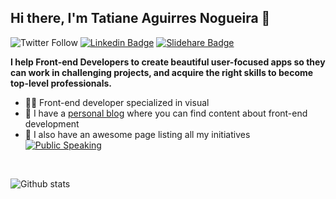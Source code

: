 ## Hi there, I'm Tatiane Aguirres Nogueira 👋

![Twitter Follow](https://img.shields.io/twitter/follow/tatianeaguirres?style=social)
[![Linkedin Badge](https://img.shields.io/badge/-Add&nbsp;Me-blue?style=flat-square&logo=Linkedin&logoColor=white&link=https://www.linkedin.com/in/tatianeaguirres/)](https://www.linkedin.com/in/tatianeaguirres/)
[![Slidehare Badge](https://img.shields.io/badge/-See&nbsp;my&nbsp;presentations-58a1a3?style=flat-square&logo=Slideshare&logoColor=white&link=https://www.slideshare.net/TatianeAguirres1)](https://www.slideshare.net/TatianeAguirres1)

**I help Front-end Developers to create beautiful user-focused apps so they can work in challenging projects, and acquire the right skills to become top-level professionals.**
<br/>
* 👩‍💻  Front-end developer specialized in visual
* 📖  I have a [personal blog](https://www.tatianeaguirres.com/) where you can find content about front-end development
* 🎤  I also have an awesome page listing all my initiatives [![Public Speaking](https://badgen.net/badge/icon/public-speaking?icon=github&label)](https://github.com/tatianeaguirres/public-speaking)

<br />

![Github stats](https://github-readme-stats.vercel.app/api?username=tatianeaguirres&hide=["prs","issues"]&show_icons=true&bg_color=ffffff&line_height=20&hide_border=true&text_color=7BA08C&icon_color=2E4036&title_color=5F836F)
